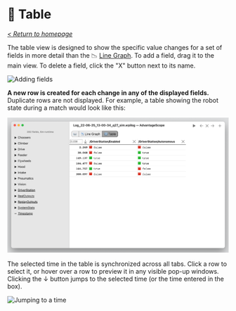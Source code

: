 # 🔢 Table

_[< Return to homepage](/docs/INDEX.md)_

The table view is designed to show the specific value changes for a set of fields in more detail than the 📉 [Line Graph](/docs/tabs/LINE-GRAPH.md). To add a field, drag it to the main view. To delete a field, click the "X" button next to its name.

![Adding fields](/docs/resources/table/table-1.png)

**A new row is created for each change in any of the displayed fields.** Duplicate rows are not displayed. For example, a table showing the robot state during a match would look like this:

![Robot state table](/docs/resources/table/table-2.png)

The selected time in the table is synchronized across all tabs. Click a row to select it, or hover over a row to preview it in any visible pop-up windows. Clicking the ↓ button jumps to the selected time (or the time entered in the box).

![Jumping to a time](/docs/resources/table/table-3.png)
